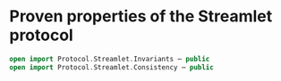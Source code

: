 # Proven properties of the Streamlet protocol
<!--
```agda
{-# OPTIONS --safe #-}
open import Protocol.Streamlet.Assumptions

module Protocol.Streamlet.Properties (⋯ : _) where
```
-->

```agda
open import Protocol.Streamlet.Invariants ⋯ public
open import Protocol.Streamlet.Consistency ⋯ public
```
